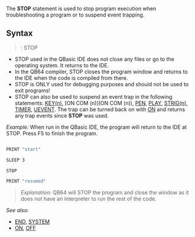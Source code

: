 The **STOP** statement is used to stop program execution when troubleshooting a program or to suspend event trapping.


## Syntax

> : STOP


* STOP used in the QBasic IDE does not close any files or go to the operating system. It returns to the IDE.
* In the QB64 compiler, STOP closes the program window and returns to the IDE when the code is compiled from there.
* STOP is ONLY used for debugging purposes and should not be used to exit programs!
* STOP can also be used to suspend an event trap in the following statements: [KEY(n)](KEY(n)), [ON COM (n)](ON COM (n)), [PEN](PEN), [PLAY](PLAY), [STRIG(n)](STRIG(n)), [TIMER](TIMER), [UEVENT](UEVENT). The trap can be turned back on with [ON](ON) and returns any trap events since **STOP** was used.


*Example:* When run in the QBasic IDE, the program will return to the IDE at STOP. Press F5 to finish the program.

```vb

PRINT "start"

SLEEP 3

STOP

PRINT "resumed"

```
>  *Explanation:* QB64 will STOP the program and close the window as it does not have an interpreter to run the rest of the code.


*See also:* 
* [END](END), [SYSTEM](SYSTEM)
* [ON](ON), [OFF](OFF)




